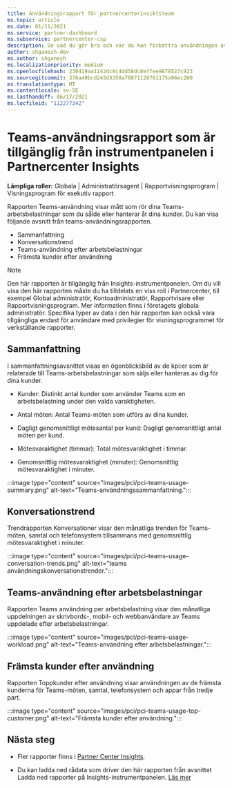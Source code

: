 ```yaml
---
title: Användningsrapport för partnercenterinsiktsteam
ms.topic: article
ms.date: 01/11/2021
ms.service: partner-dashboard
ms.subservice: partnercenter-csp
description: Se vad du gör bra och var du kan förbättra användningen av Teams-prenumerationer som du säljer eller hanterar åt dina kunder.
author: shganesh-dev
ms.author: shganesh
ms.localizationpriority: medium
ms.openlocfilehash: 230419aa1142dc8c4dd58dc8effee9678527c923
ms.sourcegitcommit: 376a49bcd245d3358a78871128761175a96ec200
ms.translationtype: MT
ms.contentlocale: sv-SE
ms.lasthandoff: 06/17/2021
ms.locfileid: "112277342"
---
```

# <a name="teams-usage-report-available-from-the-partner-center-insights-dashboard"></a>Teams-användningsrapport som är tillgänglig från instrumentpanelen i Partnercenter Insights

**Lämpliga roller:** Globala | Administratörsagent | Rapportvisningsprogram | Visningsprogram för exekutiv rapport

Rapporten Teams-användning visar mått som rör dina Teams-arbetsbelastningar som du sålde eller hanterar åt dina kunder. Du kan visa följande avsnitt från teams-användningsrapporten.

- Sammanfattning
- Konversationstrend
- Teams-användning efter arbetsbelastningar
- Främsta kunder efter användning

 > [!NOTE]
 > Den här rapporten är tillgänglig från Insights-instrumentpanelen. Om du vill visa den här rapporten måste du ha tilldelats en viss roll i Partnercenter, till exempel Global administratör, Kontoadministratör, Rapportvisare eller Rapportvisningsprogram. Mer information finns i företagets globala administratör. Specifika typer av data i den här rapporten kan också vara tillgängliga endast för användare med privilegier för visningsprogrammet för verkställande rapporter.

## <a name="summary"></a>Sammanfattning

I sammanfattningsavsnittet visas en ögonblicksbild av de kpi:er som är relaterade till Teams-arbetsbelastningar som säljs eller hanteras av dig för dina kunder.  

- Kunder: Distinkt antal kunder som använder Teams som en arbetsbelastning under den valda varaktigheten.

- Antal möten: Antal Teams-möten som utförs av dina kunder.

- Dagligt genomsnittligt mötesantal per kund: Dagligt genomsnittligt antal möten per kund. 

- Mötesvaraktighet (timmar): Total mötesvaraktighet i timmar. 

- Genomsnittlig mötesvaraktighet (minuter): Genomsnittlig mötesvaraktighet i minuter. 

:::image type="content" source="images/pci/pci-teams-usage-summary.png" alt-text="Teams-användningssammanfattning.":::

## <a name="conversations-trend"></a>Konversationstrend

Trendrapporten Konversationer visar den månatliga trenden för Teams-möten, samtal och telefonsystem tillsammans med genomsnittlig mötesvaraktighet i minuter.

:::image type="content" source="images/pci/pci-teams-usage-conversation-trends.png" alt-text="teams användningskonversationstrender.":::

## <a name="teams-usage-by-workloads"></a>Teams-användning efter arbetsbelastningar

Rapporten Teams användning per arbetsbelastning visar den månatliga uppdelningen av skrivbords-, mobil- och webbanvändare av Teams uppdelade efter arbetsbelastningar.

:::image type="content" source="images/pci/pci-teams-usage-workload.png" alt-text="Teams-användning efter arbetsbelastningar.":::

## <a name="top-customers-by-usage"></a>Främsta kunder efter användning

Rapporten Toppkunder efter användning visar användningen av de främsta kunderna för Teams-möten, samtal, telefonsystem och appar från tredje part.

:::image type="content" source="images/pci/pci-teams-usage-top-customer.png" alt-text="Främsta kunder efter användning.":::

## <a name="next-steps"></a>Nästa steg

- Fler rapporter finns i [Partner Center Insights](partner-center-insights.md).

- Du kan ladda ned rådata som driver den här rapporten från avsnittet Ladda ned rapporter på Insights-instrumentpanelen. [Läs mer](pci-download-reports.md) 
